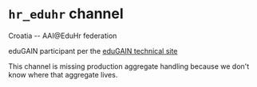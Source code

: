 # `hr_eduhr` channel

Croatia -- AAI@EduHr federation

eduGAIN participant per the [eduGAIN technical site](http://www.edugain.org/technical/status.php)

This channel is missing production aggregate handling because we don't know where that aggregate lives.
